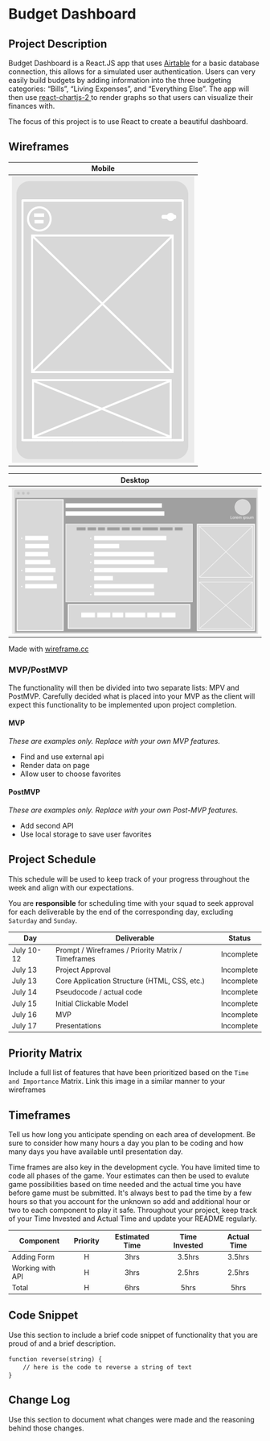 # Budget Dashboard

## Project Description
	
Budget Dashboard is a  React.JS app that uses [Airtable](https://airtable.com/) for a basic database connection, this allows for a simulated user authentication.  Users can very easily build budgets by adding information into the three budgeting categories: “Bills”, “Living Expenses”, and “Everything Else”.  The app will then use [react-chartjs-2  ](https://www.npmjs.com/package/react-chartjs-2)  to render graphs so that users can visualize their finances with. 

The focus of this project is to use React to create a beautiful dashboard. 

## Wireframes

|                                                                       Mobile                                                                        |
| :-------------------------------------------------------------------------------------------------------------------------------------------------: |
| ![Mobile](https://github.com/Henry-Cook/Budget-Dashboard/blob/master/New%20Project%20Pictures/Screen%20Shot%202020-08-01%20at%2010.31.14%20AM.png?raw=true) |

|                                                                       Desktop                                                                        |
| :--------------------------------------------------------------------------------------------------------------------------------------------------: |
| ![desktop](https://github.com/Henry-Cook/Budget-Dashboard/blob/master/New%20Project%20Pictures/Screen%20Shot%202020-08-01%20at%2010.23.32%20AM.png?raw=true) |

Made with [wireframe.cc](https://wireframe.cc/)



### MVP/PostMVP

The functionality will then be divided into two separate lists: MPV and PostMVP.  Carefully decided what is placed into your MVP as the client will expect this functionality to be implemented upon project completion.  

#### MVP 
*These are examples only. Replace with your own MVP features.*

- Find and use external api 
- Render data on page 
- Allow user to choose favorites 

#### PostMVP  
*These are examples only. Replace with your own Post-MVP features.*

- Add second API
- Use local storage to save user favorites

## Project Schedule

This schedule will be used to keep track of your progress throughout the week and align with our expectations.  

You are **responsible** for scheduling time with your squad to seek approval for each deliverable by the end of the corresponding day, excluding `Saturday` and `Sunday`.

|  Day | Deliverable | Status
|---|---| ---|
|July 10-12| Prompt / Wireframes / Priority Matrix / Timeframes | Incomplete
|July 13| Project Approval | Incomplete
|July 13| Core Application Structure (HTML, CSS, etc.) | Incomplete
|July 14| Pseudocode / actual code | Incomplete
|July 15| Initial Clickable Model  | Incomplete
|July 16| MVP | Incomplete
|July 17| Presentations | Incomplete

## Priority Matrix

Include a full list of features that have been prioritized based on the `Time and Importance` Matrix.  Link this image in a similar manner to your wireframes

## Timeframes

Tell us how long you anticipate spending on each area of development. Be sure to consider how many hours a day you plan to be coding and how many days you have available until presentation day.

Time frames are also key in the development cycle.  You have limited time to code all phases of the game.  Your estimates can then be used to evalute game possibilities based on time needed and the actual time you have before game must be submitted. It's always best to pad the time by a few hours so that you account for the unknown so add and additional hour or two to each component to play it safe. Throughout your project, keep track of your Time Invested and Actual Time and update your README regularly.

| Component | Priority | Estimated Time | Time Invested | Actual Time |
| --- | :---: |  :---: | :---: | :---: |
| Adding Form | H | 3hrs| 3.5hrs | 3.5hrs |
| Working with API | H | 3hrs| 2.5hrs | 2.5hrs |
| Total | H | 6hrs| 5hrs | 5hrs |

## Code Snippet

Use this section to include a brief code snippet of functionality that you are proud of and a brief description.  

```
function reverse(string) {
	// here is the code to reverse a string of text
}
```

## Change Log
 Use this section to document what changes were made and the reasoning behind those changes.  
